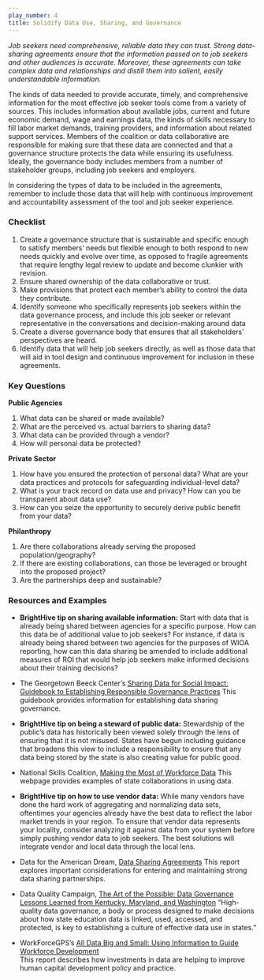 ```yaml
---
play_number: 4
title: Solidify Data Use, Sharing, and Governance
---
```

*Job seekers need comprehensive, reliable data they can trust. Strong data-sharing agreements ensure that the information passed on to job seekers and other audiences is accurate. Moreover, these agreements can take complex data and relationships and distill them into salient, easily understandable information.*

The kinds of data needed to provide accurate, timely, and comprehensive information for the most effective job seeker tools come from a variety of sources. This includes information about available jobs, current and future economic demand, wage and earnings data, the kinds of skills necessary to fill labor market demands, training providers, and information about related support services. Members of the coalition or data collaborative are responsible for making sure that these data are connected and that a governance structure protects the data while ensuring its usefulness. Ideally, the governance body includes members from a number of stakeholder groups, including job seekers and employers.

In considering the types of data to be included in the agreements, remember to include those data that will help with continuous improvement and accountability assessment of the tool and job seeker experience. 

### Checklist
1. Create a governance structure that is sustainable and specific enough to satisfy members’ needs but flexible enough to both respond to new needs quickly and evolve over time, as opposed to fragile agreements that require lengthy legal review to update and become clunkier with revision.
2. Ensure shared ownership of the data collaborative or trust.
3. Make provisions that protect each member’s ability to control the data they contribute.
4. Identify someone who specifically represents job seekers within the data governance process, and include this job seeker or relevant representative in the conversations and decision-making around data
5. Create a diverse governance body that ensures that all stakeholders’ perspectives are heard.
6. Identify data that will help job seekers directly, as well as those data that will aid in tool design and continuous improvement for inclusion in these agreements.

### Key Questions
**Public Agencies**
1. What data can be shared or made available? 
2. What are the perceived vs. actual barriers to sharing data? 
3. What data can be provided through a vendor? 
4. How will personal data be protected?

**Private Sector**
1. How have you ensured the protection of personal data? What are your data practices and protocols for safeguarding individual-level data?
2. What is your track record on data use and privacy? How can you be transparent about data use?
3. How can you seize the opportunity to securely derive public benefit from your data? 

**Philanthropy**
1. Are there collaborations already serving the proposed population/geography?
2. If there are existing collaborations, can those be leveraged or brought into the proposed project?
3. Are the partnerships deep and sustainable?

### Resources and Examples
* **BrightHive tip on sharing available information:** Start with data that is already being shared between agencies for a specific purpose. How can this data be of additional value to job seekers? For instance, if data is already being shared between two agencies for the purposes of WIOA reporting, how can this data sharing be amended to include additional measures of ROI that would help job seekers make informed decisions about their training decisions?

* The Georgetown Beeck Center’s [Sharing Data for Social Impact: Guidebook to Establishing Responsible Governance Practices](https://beeckcenter.georgetown.edu/wp-content/uploads/2020/01/Data-Sharing-Appendix.pdf)
    This guidebook provides information for establishing data sharing governance.

* **BrightHive tip on being a steward of public data:** Stewardship of the public’s data has historically been viewed solely through the lens of ensuring that it is not misused. States have begun including guidance that broadens this view to include a responsibility to ensure that any data being stored by the state is also creating value for public good.

* National Skills Coalition, [Making the Most of Workforce Data](https://m.nationalskillscoalition.org/resources/publications/file/WDQC-MakingtheMostofWorkforceData-webfinal.pdf)
    This webpage provides examples of state collaborations in using data.

* **BrightHive tip on how to use vendor data:** While many vendors have done the hard work of aggregating and normalizing data sets, oftentimes your agencies already have the best data to reflect the labor market trends in your region. To ensure that vendor data represents your locality, consider analyzing it against data from your system before simply pushing vendor data to job seekers. The best solutions will integrate vendor and local data through the local lens.

* Data for the American Dream, [Data Sharing Agreements](https://d4ad.com/wp-content/uploads/2020/07/Data-Sharing-Agreements.pdf)
    This report explores important considerations for entering and maintaining strong data sharing partnerships. 

* Data Quality Campaign, [The Art of the Possible: Data Governance Lessons Learned from Kentucky, Maryland, and Washington](https://dataqualitycampaign.org/wp-content/uploads/2018/03/DQC-Cross-Agency-Gov-CaseStudy-032218.pdf)
    “High-quality data governance, a body or process designed to make decisions about how state education data is linked, used, accessed, and protected, is key to establishing a culture of effective data use in states.”

* WorkForceGPS’s [All Data Big and Small: Using Information to Guide Workforce Development](https://www.youthcareerconnect.workforcegps.org/resources/2019/12/23/20/14/All-Data-Big-and-Small-Using-Information-to-Guide-Workforce-Development)  
    This report describes how investments in data are helping to improve human capital development policy and practice.
